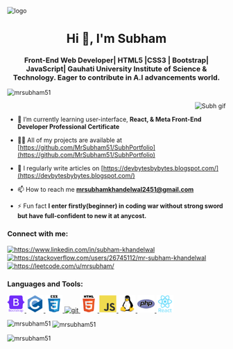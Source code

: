 ![logo](Narayana)

<h1 align="center">Hi 👋, I'm Subham</h1>
<h3 align="center">Front-End Web Developer| HTML5 |CSS3 | Bootstrap| JavaScript| Gauhati University Institute of Science & Technology. Eager to contribute in A.I advancements world.</h3>

<p align="left"> <img src="https://komarev.com/ghpvc/?username=mrsubham51&label=Profile%20views&color=0e75b6&style=flat" alt="mrsubham51" /> </p>
<p align="right"><img src="https://camo.githubusercontent.com/44957fe9724cc8b36fc1a11e104bc080618ff645d73746a66a6b44d73d7992f1/68747470733a2f2f7170682e66732e71756f726163646e2e6e65742f6d61696e2d71696d672d6661376234626463336232663733653734396535633263363436643461653133" alt="Subh gif" width="400px" />
</p>

- 🌱 I’m currently learning user-interface, **React, & Meta Front-End Developer Professional Certificate**

- 👨‍💻 All of my projects are available at [https://github.com/MrSubham51/SubhPortfolio](https://github.com/MrSubham51/SubhPortfolio)

- 📝 I regularly write articles on [https://devbytesbybytes.blogspot.com/](https://devbytesbybytes.blogspot.com/)

- 📫 How to reach me **mrsubhamkhandelwal2451@gmail.com**

- ⚡ Fun fact **I enter firstly(beginner) in coding war without strong sword but have full-confident to new it at anycost.**

<h3 align="left">Connect with me:</h3>
<p align="left">
<a href="https://linkedin.com/in/https://www.linkedin.com/in/subham-khandelwal" target="blank"><img align="center" src="https://raw.githubusercontent.com/rahuldkjain/github-profile-readme-generator/master/src/images/icons/Social/linked-in-alt.svg" alt="https://www.linkedin.com/in/subham-khandelwal" height="30" width="40" /></a>
<a href="https://stackoverflow.com/users/https://stackoverflow.com/users/26745112/mr-subham-khandelwal" target="blank"><img align="center" src="https://raw.githubusercontent.com/rahuldkjain/github-profile-readme-generator/master/src/images/icons/Social/stack-overflow.svg" alt="https://stackoverflow.com/users/26745112/mr-subham-khandelwal" height="30" width="40" /></a>
<a href="https://www.leetcode.com/https://leetcode.com/u/mrsubham/" target="blank"><img align="center" src="https://raw.githubusercontent.com/rahuldkjain/github-profile-readme-generator/master/src/images/icons/Social/leet-code.svg" alt="https://leetcode.com/u/mrsubham/" height="30" width="40" /></a>
</p>

<h3 align="left">Languages and Tools:</h3>
<p align="left"> <a href="https://getbootstrap.com" target="_blank" rel="noreferrer"> <img src="https://raw.githubusercontent.com/devicons/devicon/master/icons/bootstrap/bootstrap-plain-wordmark.svg" alt="bootstrap" width="40" height="40"/> </a> <a href="https://www.cprogramming.com/" target="_blank" rel="noreferrer"> <img src="https://raw.githubusercontent.com/devicons/devicon/master/icons/c/c-original.svg" alt="c" width="40" height="40"/> </a> <a href="https://www.w3schools.com/css/" target="_blank" rel="noreferrer"> <img src="https://raw.githubusercontent.com/devicons/devicon/master/icons/css3/css3-original-wordmark.svg" alt="css3" width="40" height="40"/> </a> <a href="https://git-scm.com/" target="_blank" rel="noreferrer"> <img src="https://www.vectorlogo.zone/logos/git-scm/git-scm-icon.svg" alt="git" width="40" height="40"/> </a> <a href="https://www.w3.org/html/" target="_blank" rel="noreferrer"> <img src="https://raw.githubusercontent.com/devicons/devicon/master/icons/html5/html5-original-wordmark.svg" alt="html5" width="40" height="40"/> </a> <a href="https://developer.mozilla.org/en-US/docs/Web/JavaScript" target="_blank" rel="noreferrer"> <img src="https://raw.githubusercontent.com/devicons/devicon/master/icons/javascript/javascript-original.svg" alt="javascript" width="40" height="40"/> </a> <a href="https://www.linux.org/" target="_blank" rel="noreferrer"> <img src="https://raw.githubusercontent.com/devicons/devicon/master/icons/linux/linux-original.svg" alt="linux" width="40" height="40"/> </a> <a href="https://www.php.net" target="_blank" rel="noreferrer"> <img src="https://raw.githubusercontent.com/devicons/devicon/master/icons/php/php-original.svg" alt="php" width="40" height="40"/> </a> <a href="https://reactjs.org/" target="_blank" rel="noreferrer"> <img src="https://raw.githubusercontent.com/devicons/devicon/master/icons/react/react-original-wordmark.svg" alt="react" width="40" height="40"/> </a> </p>

<p><img align="left" src="https://github-readme-stats.vercel.app/api/top-langs?username=mrsubham51&show_icons=true&locale=en&layout=compact" alt="mrsubham51" /></p>

<p>&nbsp;<img align="center" src="https://github-readme-stats.vercel.app/api?username=mrsubham51&show_icons=true&locale=en" alt="mrsubham51" /></p>

<p><img align="center" src="https://github-readme-streak-stats.herokuapp.com/?user=mrsubham51&" alt="mrsubham51" /></p>
